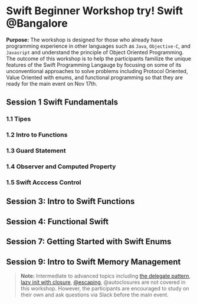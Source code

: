 # Swift Beginner Workshop try! Swift @Bangalore
**Purpose:** The workshop is designed for those who already have programming experience in other languages such as `Java`, `Objective-C`, and `Javasript` and understand the principle of Object Oriented Programming. The outcome of this workshop is to help the participants familize the  unique features of the Swift Programming Langauge by focusing on some of its unconventional approaches to solve problems including Protocol Oriented, Value Oriented with enums, and functional programming so that they are ready for the main event on Nov 17th. 

## Session 1 Swift Fundamentals

### 1.1 Tipes 

### 1.2 Intro to Functions

### 1.3 Guard Statement

### 1.4 Observer and Computed Property

### 1.5 Swift Acccess Control 

## Session 3: Intro to Swift Functions

## Session 4: Functional Swift

## Session 7: Getting Started with Swift Enums

## Session 9: Intro to Swift Memory Management


> **Note:** Intermediate to advanced topics including [the delegate pattern](https://www.bobthedeveloper.io/blog/the-complete-understanding-of-swift-delegate-and-data-source), [lazy init with closure](https://www.bobthedeveloper.io/blog/swift-lazy-initialization-with-closures), [@escaping](https://www.andrewcbancroft.com/2017/04/26/what-in-the-world-is-an-escaping-closure-in-swift/
), @autoclosures are not covered in this workshop. However, the participants are encouraged to study on their own and ask questions via Slack before the main event. 

